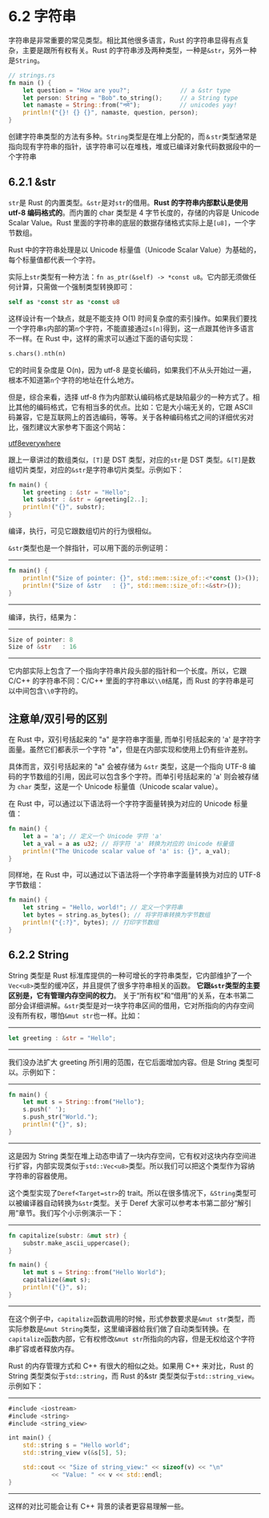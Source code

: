 # 6.2 字符串

字符串是非常重要的常见类型。相比其他很多语言，Rust 的字符串显得有点复杂，主要是跟所有权有关。Rust 的字符串涉及两种类型，一种是`&str`，另外一种是`String`。

```rust
// strings.rs
fn main () {
    let question = "How are you?";              // a &str type
    let person: String = "Bob".to_string();     // a String type
    let namaste = String::from("नमे");           // unicodes yay!
    println!("{}! {} {}", namaste, question, person);
}
```

创建字符串类型的方法有多种。`String`类型是在堆上分配的，而`＆str`类型通常是指向现有字符串的指针，该字符串可以在堆栈，堆或已编译对象代码数据段中的一个字符串

## 6.2.1 &str

`str`是 Rust 的内置类型。`&str`是对`str`的借用。**Rust 的字符串内部默认是使用 utf-8 编码格式的**。而内置的 char 类型是 4 字节长度的，存储的内容是 Unicode Scalar Value。Rust 里面的字符串的底层的数据存储格式实际上是`[u8]`，一个字节数组。

Rust 中的字符串处理是以 Unicode 标量值（Unicode Scalar Value）为基础的，每个标量值都代表一个字符。

实际上`str`类型有一种方法：`fn as_ptr(&self) -> *const u8`。它内部无须做任何计算，只需做一个强制类型转换即可：

```rust
self as *const str as *const u8
```

这样设计有一个缺点，就是不能支持 O(1) 时间复杂度的索引操作。如果我们要找一个字符串`s`内部的第`n`个字符，不能直接通过`s[n]`得到，这一点跟其他许多语言不一样。在 Rust 中，这样的需求可以通过下面的语句实现：

```rust
s.chars().nth(n)
```

它的时间复杂度是 O(n)，因为 utf-8 是变长编码，如果我们不从头开始过一遍，根本不知道第`n`个字符的地址在什么地方。

但是，综合来看，选择 utf-8 作为内部默认编码格式是缺陷最少的一种方式了。相比其他的编码格式，它有相当多的优点。比如：它是大小端无关的，它跟 ASCII 码兼容，它是互联网上的首选编码，等等。关于各种编码格式之间的详细优劣对比，强烈建议大家参考下面这个网站：

[utf8everywhere](http://utf8everywhere.org/)

跟上一章讲过的数组类似，`[T]`是 DST 类型，对应的`str`是 DST 类型。`&[T]`是数组切片类型，对应的`&str`是字符串切片类型。示例如下：

```rust
fn main() {
    let greeting : &str = "Hello";
    let substr : &str = &greeting[2..];
    println!("{}", substr);
}
```

编译，执行，可见它跟数组切片的行为很相似。

`&str`类型也是一个胖指针，可以用下面的示例证明：

---

```rust
fn main() {
    println!("Size of pointer: {}", std::mem::size_of::<*const ()>());
    println!("Size of &str   : {}", std::mem::size_of::<&str>());
}
```

---

编译，执行，结果为：

---

```rust
Size of pointer: 8
Size of &str   : 16
```

---

它内部实际上包含了一个指向字符串片段头部的指针和一个长度。所以，它跟 C/C++ 的字符串不同：C/C++ 里面的字符串以`\\0`结尾，而 Rust 的字符串是可以中间包含`\\0`字符的。


## 注意单/双引号的区别
在 Rust 中，双引号括起来的 "a" 是字符串字面量, 而单引号括起来的 'a' 是字符字面量。虽然它们都表示一个字符 "a"，但是在内部实现和使用上仍有些许差别。

具体而言，双引号括起来的 "a" 会被存储为 `&str` 类型，这是一个指向 UTF-8 编码的字节数组的引用，因此可以包含多个字符。而单引号括起来的 'a' 则会被存储为 `char` 类型，这是一个 Unicode 标量值（Unicode scalar value）。

在 Rust 中，可以通过以下语法将一个字符字面量转换为对应的 Unicode 标量值：

```rust
fn main() {
    let a = 'a'; // 定义一个 Unicode 字符 'a'
    let a_val = a as u32; // 将字符 'a' 转换为对应的 Unicode 标量值
    println!("The Unicode scalar value of 'a' is: {}", a_val);
}
```

同样地，在 Rust 中，可以通过以下语法将一个字符串字面量转换为对应的 UTF-8 字节数组：

```rust
fn main() {
    let string = "Hello, world!"; // 定义一个字符串
    let bytes = string.as_bytes(); // 将字符串转换为字节数组
    println!("{:?}", bytes); // 打印字节数组
}
```

## 6.2.2 String
String 类型是 Rust 标准库提供的一种可增长的字符串类型，它内部维护了一个`Vec<u8>`类型的缓冲区，并且提供了很多字符串相关的函数。
**它跟`&str`类型的主要区别是，它有管理内存空间的权力**。
关于“所有权”和“借用”的关系，在本书第二部分会详细讲解。`&str`类型是对一块字符串区间的借用，它对所指向的内存空间没有所有权，哪怕`&mut str`也一样。比如：

---

```rust
let greeting : &str = "Hello";
```

---

我们没办法扩大 greeting 所引用的范围，在它后面增加内容。但是 String 类型可以。示例如下：

---

```rust
fn main() {
    let mut s = String::from("Hello");
    s.push(' ');
    s.push_str("World.");
    println!("{}", s);
}
```

---

这是因为 String 类型在堆上动态申请了一块内存空间，它有权对这块内存空间进行扩容，内部实现类似于`std::Vec<u8>`类型。所以我们可以把这个类型作为容纳字符串的容器使用。

这个类型实现了`Deref<Target=str>`的 trait。所以在很多情况下，`&String`类型可以被编译器自动转换为`&str`类型。关于 Deref 大家可以参考本书第二部分“解引用”章节。我们写个小示例演示一下：

---

```rust
fn capitalize(substr: &mut str) {
    substr.make_ascii_uppercase();
}

fn main() {
    let mut s = String::from("Hello World");
    capitalize(&mut s);
    println!("{}", s);
}
```

---

在这个例子中，`capitalize`函数调用的时候，形式参数要求是`&mut str`类型，而实际参数是`&mut String`类型，这里编译器给我们做了自动类型转换。在`capitalize`函数内部，它有权修改`&mut str`所指向的内容，但是无权给这个字符串扩容或者释放内存。

Rust 的内存管理方式和 C++ 有很大的相似之处。如果用 C++ 来对比，Rust 的 String 类型类似于`std::string`，而 Rust 的&str 类型类似于`std::string_view`。示例如下：

---

```rust
#include <iostream>
#include <string>
#include <string_view>

int main() {
    std::string s = "Hello world";
    std::string_view v(&s[5], 5);

    std::cout << "Size of string_view:" << sizeof(v) << "\n"
            << "Value: " << v << std::endl;
}
```

---

这样的对比可能会让有 C++ 背景的读者更容易理解一些。
